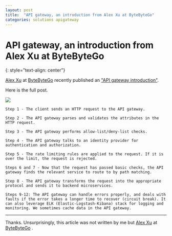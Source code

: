 ```yaml
---
layout: post
title:  "API gateway, an introduction from Alex Xu at ByteByteGo"
categories: solutions apigateway
---
```


# API gateway, an introduction from Alex Xu at ByteByteGo
{: style="text-align: center"}

[Alex Xu](https://www.linkedin.com/in/alexxubyte/) at [ByteByteGo](https://bytebytego.com/) recently published an ["API gateway introduction"](https://blog.bytebytego.com/p/ep23-how-to-choose-the-right-database).

Here is the full post. 

![](https://substackcdn.com/image/fetch/w_1456,c_limit,f_webp,q_auto:good,fl_progressive:steep/https%3A%2F%2Fbucketeer-e05bbc84-baa3-437e-9518-adb32be77984.s3.amazonaws.com%2Fpublic%2Fimages%2Fec471df9-1798-4efb-86e8-b1db33e3a123_1502x2222.png)

```
Step 1 - The client sends an HTTP request to the API gateway.

Step 2 - The API gateway parses and validates the attributes in the HTTP request.

Step 3 - The API gateway performs allow-list/deny-list checks.

Step 4 - The API gateway talks to an identity provider for authentication and authorization.

Step 5 - The rate limiting rules are applied to the request. If it is over the limit, the request is rejected.

Steps 6 and 7 - Now that the request has passed basic checks, the API gateway finds the relevant service to route to by path matching.

Step 8 - The API gateway transforms the request into the appropriate protocol and sends it to backend microservices.

Steps 9-12: The API gateway can handle errors properly, and deals with faults if the error takes a longer time to recover (circuit break). It can also leverage ELK (Elastic-Logstash-Kibana) stack for logging and monitoring. We sometimes cache data in the API gateway.
```

---

Thanks. Unsurprisingly, this article was not written by me but [Alex Xu](https://www.linkedin.com/in/alexxubyte/) at [ByteByteGo](https://bytebytego.com/) .
